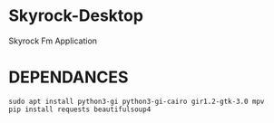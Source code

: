 # Skyrock-Desktop
Skyrock Fm Application 

# DEPENDANCES 

    sudo apt install python3-gi python3-gi-cairo gir1.2-gtk-3.0 mpv
    pip install requests beautifulsoup4
